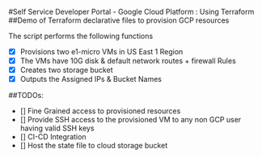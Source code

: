 #Self Service Developer Portal - Google Cloud Platform : Using Terraform
##Demo of Terraform declarative files to provision GCP resources

The script performs the following functions 
- [x] Provisions two e1-micro VMs in US East 1 Region
- [x] The VMs have 10G disk & default network routes + firewall Rules
- [x] Creates two storage bucket
- [x] Outputs the Assigned IPs & Bucket Names

##TODOs:

- [] Fine Grained access to provisioned resources
- [] Provide SSH access to the provisioned VM to any non GCP user having valid SSH keys
- [] CI-CD Integration
- [] Host the state file to cloud storage bucket


